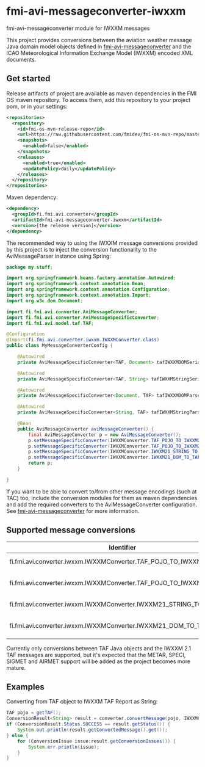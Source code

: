 # fmi-avi-messageconverter-iwxxm
fmi-avi-messageconverter module for IWXXM messages

This project provides conversions between the aviation weather message Java domain model objects defined
in [fmi-avi-messageconverter](https://github.com/fmidev/fmi-avi-messageconverter) and 
the ICAO Meteorological Information Exchange Model (IWXXM) encoded XML documents.

## Get started
Release artifacts of project are available as maven dependencies in the FMI OS maven repository. To access them, 
add this repository to your project pom, or in your settings:

```xml
<repositories>
  <repository>
    <id>fmi-os-mvn-release-repo</id>
    <url>https://raw.githubusercontent.com/fmidev/fmi-os-mvn-repo/master</url>
    <snapshots>
      <enabled>false</enabled>
    </snapshots>
    <releases>
      <enabled>true</enabled>
      <updatePolicy>daily</updatePolicy>
    </releases>
  </repository>
</repositories>
```

Maven dependency:

```xml
<dependency>
  <groupId>fi.fmi.avi.converter</groupId>
  <artifactId>fmi-avi-messageconverter-iwxxm</artifactId>
  <version>[the release version]</version>
</dependency>
```

The recommended way to using the IWXXM message conversions provided by this project is to inject the conversion 
functionality to the AviMessageParser instance using Spring:

```java
package my.stuff;

import org.springframework.beans.factory.annotation.Autowired;
import org.springframework.context.annotation.Bean;
import org.springframework.context.annotation.Configuration;
import org.springframework.context.annotation.Import;
import org.w3c.dom.Document;

import fi.fmi.avi.converter.AviMessageConverter;
import fi.fmi.avi.converter.AviMessageSpecificConverter;
import fi.fmi.avi.model.taf.TAF;

@Configuration
@Import(fi.fmi.avi.converter.iwxxm.IWXXMConverter.class)
public class MyMessageConverterConfig {

    @Autowired
    private AviMessageSpecificConverter<TAF, Document> tafIWXXMDOMSerializer;

    @Autowired
    private AviMessageSpecificConverter<TAF, String> tafIWXXMStringSerializer;

    @Autowired
    private AviMessageSpecificConverter<Document, TAF> tafIWXXMDOMParser;

    @Autowired
    private AviMessageSpecificConverter<String, TAF> tafIWXXMStringParser;

    @Bean
    public AviMessageConverter aviMessageConverter() {
        final AviMessageConverter p = new AviMessageConverter();
        p.setMessageSpecificConverter(IWXXMConverter.TAF_POJO_TO_IWXXM21_DOM, tafIWXXMDOMSerializer);
        p.setMessageSpecificConverter(IWXXMConverter.TAF_POJO_TO_IWXXM21_STRING, tafIWXXMStringSerializer);
        p.setMessageSpecificConverter(IWXXMConverter.IWXXM21_STRING_TO_TAF_POJO, tafIWXXMStringParser);
        p.setMessageSpecificConverter(IWXXMConverter.IWXXM21_DOM_TO_TAF_POJO, tafIWXXMDOMParser);
        return p;
    }

}
```

If you want to be able to convert to/from other message encodings (such at TAC) too, include the conversion 
modules for them as maven dependencies and add the required converters to the AviMessageConverter configuration.
See [fmi-avi-messageconverter](https://github.com/fmidev/fmi-avi-messageconverter) for more information.


## Supported message conversions

Identifier                                                          | Input                             | Output
--------------------------------------------------------------------|-----------------------------------|-------
fi.fmi.avi.converter.iwxxm.IWXXMConverter.TAF_POJO_TO_IWXXM21_STRING | instance of fi.fmi.avi.model.TAF | IWXXM TAF report as a String
fi.fmi.avi.converter.iwxxm.IWXXMConverter.TAF_POJO_TO_IWXXM21_DOM | instance of fi.fmi.avi.model.TAF | IWXXM TAF report as a DOM Document
fi.fmi.avi.converter.iwxxm.IWXXMConverter.IWXXM21_STRING_TO_TAF_POJO | IWXXM TAF report as a String | instance of fi.fmi.avi.model.TAF
fi.fmi.avi.converter.iwxxm.IWXXMConverter.IWXXM21_DOM_TO_TAF_POJO | IWXXM TAF report as a DOM Document | instance of fi.fmi.avi.model.TAF 

Currently only conversions between TAF Java objects and the IWXXM 2.1 TAF messages are supported, but it's expected that the METAR, 
SPECI, SIGMET and AIRMET support will be added as the project becomes more mature.

## Examples

Converting from TAF object to IWXXM TAF Report as String:

```java
TAF pojo = getTAF();
ConversionResult<String> result = converter.convertMessage(pojo, IWXXMConverter.TAF_POJO_TO_IWXXM21_STRING);
if (ConversionResult.Status.SUCCESS == result.getStatus()) {
    System.out.println(result.getConvertedMessage().get());
} else {
    for (ConversionIssue issue:result.getConversionIssues()) {
        System.err.println(issue);
    }
}

```




